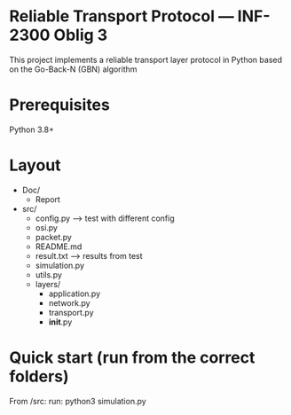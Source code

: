 # Reliable Transport Protocol — INF-2300 Oblig 3
This project implements a reliable transport layer protocol in Python based on the Go-Back-N (GBN) algorithm

# Prerequisites
Python 3.8+

# Layout
- Doc/
    - Report 
- src/
    - config.py --> test with different config 
    - osi.py
    - packet.py
    - README.md
    - result.txt --> results from test 
    - simulation.py
    - utils.py 
    - layers/
        - application.py
        - network.py
        - transport.py 
        - __init__.py 

# Quick start (run from the correct folders)
From /src: 
    run: 
        python3 simulation.py